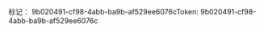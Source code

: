 <span data-ttu-id="893bf-101">标记： 9b020491-cf98-4abb-ba9b-af529ee6076c</span><span class="sxs-lookup"><span data-stu-id="893bf-101">Token: 9b020491-cf98-4abb-ba9b-af529ee6076c</span></span>